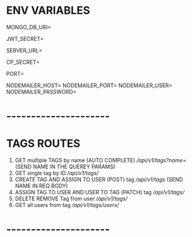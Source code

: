 # ENV VARIABLES

MONGO_DB_URI=

JWT_SECRET=

SERVER_URL=

CP_SECRET=

PORT=

NODEMAILER_HOST=
NODEMAILER_PORT=
NODEMAILER_USER=
NODEMAILER_PASSWORD=

# ---------------------

# TAGS ROUTES

1. GET multiple TAGS by name (AUTO COMPLETE) _/api/v1/tags?name=<name>_ (SEND NAME IN THE QUEREY PARAMS)
2. GET single tag by ID _/api/v1/tags/<id>_
3. CREATE TAG AND ASSIGN TO USER (POST) tag _/api/v1/tags_ (SEND NAME IN REQ BODY)
4. ASSIGN TAG TO USER AND USER TO TAG (PATCH) tag _/api/v1/tags/<id>_
5. DELETE REMOVE Tag from user _/api/v1/tags/<id>_
6. GET all users from tag _/api/v1/tags/users/<id>_

# ---------------------
